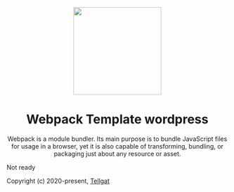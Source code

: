<div align="center">
  <img width="200" height="200" src="https://webpack.js.org/assets/icon-square-big.svg">
  <h1>Webpack Template wordpress</h1>
  <p>
    Webpack is a module bundler. Its main purpose is to bundle JavaScript files for usage in a browser, yet it is also capable of transforming, bundling, or packaging just about any resource or asset.
  </p>
</div>

Not ready

Copyright (c) 2020-present, [Tellgat](https://github.com/Tellgat)
